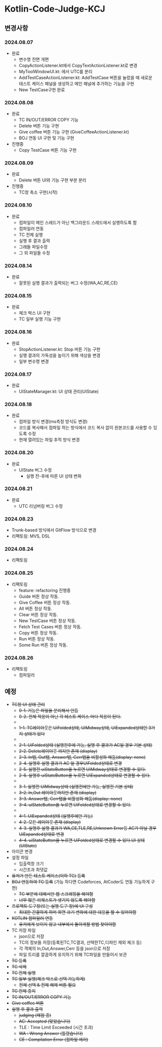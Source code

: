 # Kotlin-Code-Judge-KCJ
 
## 변경사항

### 2024.08.07
- 완료
    - 변수명 전면 개편 
    - CopyActionListener.kt에서 CopyTextActionListener.kt로 변경
    - MyToolWindowUI.kt: 에서 UTC를 분리
    - AddTestCaseActionListener.kt: AddTestCase 버튼을 눌렀을 때 새로운 테스트 케이스 패널을 생성하고 메인 패널에 추가하는 기능을 구현
    - New TestCase구현 완료

### 2024.08.08
- 완료  
    - TC IN/OUT/ERROR COPY 기능
    - Delete 버튼 기능 구현
    - Give coffee 버튼 기능 구현 (GiveCoffeeActionListener.kt)
    - BOJ 연동 UI 구현 및 기능 구현
- 진행중
    - Copy TestCase 버튼 기능 구현

### 2024.08.09
- 완료
    - Delete 버튼 UI와 기능 구현 부분 분리
- 진행중
    - TC창 축소 구현(시작)

### 2024.08.10
- 완료
    - 컴파일이 메인 스레드가 아닌 백그라운드 스레드에서 실행하도록 함
    - 컴파일러 연동
    - TC 전체 실행
    - 실행 후 결과 출력
    - 그래들 파일수정
    - 그 외 파일들 수정

### 2024.08.14
- 완료
    - 잘못된 실행 결과가 출력되는 버그 수정(WA,AC,RE,CE)

### 2024.08.15
- 완료
    - 체크 박스 UI 구현
    - TC 일부 실행 기능 구현

### 2024.08.16
- 완료
    - StopActionListener.kt: Stop 버튼 기능 구현
    - 실행 결과의 가독성을 높이기 위해 색상을 변경
    - 일부 변수명 변경

### 2024.08.17
- 완료
    - UIStateManager.kt: UI 상태 관리(UIState)

### 2024.08.18
- 완료
    - 컴파일 방식 변경(ms측정 방식도 변경)
    - 코드를 복사해서 컴파일 하는 방식에서 코드 복사 없이 원본코드를    사용할 수 있도록 수정
    - 현재 열려있는 파일 추적 방식 변경

### 2024.08.20
- 완료
    -  UIState 버그 수정
       -  실행 전-후에 따른 UI 상태 변화
### 2024.08.21
- 완료
    - UTC 리넘버링 버그 수정
  
### 2024.08.23
- Trunk-based 방식에서 GitFlow 방식으로 변경
- 리팩토링: MVS, DSL

### 2024.08.24
- 리팩토링

### 2024.08.25
- 리팩토링
    - feature: refactoring 진행중
    - Guide 버튼 정상 작동.
    - Give Coffee 버튼 정상 작동.
    - All 버튼 정상 작동.
    - Clear 버튼 정상 작동.
    - New TestCase 버튼 정상 작동.
    - Fetch Test Cases 버튼 정상 작동.
    - Copy 버튼 정상 작동.
    - Run 버튼 정상 작동.
    - Some Run 버튼 정상 작동.

### 2024.08.26
- 리팩토링
    - 컴파일러 
## 예정
- ~~TC창 UI 상태 관리~~
    - ~~0-1. 기능은 파일을 분리해서 만듬~~
    - ~~0-2. 전체 적용이 아닌 각 테스트 케이스 마다 적용이 된다.~~
    - 
    - ~~1-1. TC레이아웃은 UiFolded상태, UiMidway상태, UiExpanded상태인 3가지 상태가 있다~~
    - 
    - ~~2-1. UiFolded상태 (실행전후에 가능, 실행 후 결과가 AC일 경우 기본 상태)~~
    - ~~2-2. Delete레이아웃 까지만 존재 (display)~~
    - ~~2-3. In탭, Out탭, Answer탭, Cerr탭을 비활성화 해둠(display: none)~~
    - ~~2-4. 실행후 실행 결과가 AC 일 경우UiFolded상태로 변경~~
    - ~~2-5. 실행전  uiStateButton을 누르면  UiMidway상태로 변경할 수 있다.~~
    - ~~2-6. 실행후  uiStateButton을 누르면  UiExpanded상태로 변경할 수 있다.~~
    - 
    - ~~3-1. 실행전 UiMidway상태 (실행전에만 가능, 실행전 기본 상태)~~
    - ~~3-2. In,Out 레이아웃까지만 존재 (display)~~
    - ~~3-3. Answer탭, Cerr탭을 비활성화 해둠(display: none)~~
    - ~~3-4. uiStateButton을 누르면 UiFolded상태로 변경할 수 있다.~~
    - 
    - ~~4-1. UiExpanded상태 (실행후에만 가능)~~
    - ~~4-2. 모든 레이아웃 존재 (display)~~
    - ~~4-3. 실행후 실행 결과가 WA,CE,TLE,RE,Unknown Error등 AC가 아닐 경우 UiExpanded상태로 변경~~
    - ~~4-4. uiStateButton을 누르면 UiFolded상태로 변경할 수 있다.UI 상태 (UIState)~~
- 아이콘 변경
- 설정 파일
    - 입출력창 크기
    - 시간초과 최댓값
- ~~유저가 만든 테스트 케이스(이하 TC) 등록~~
- ~~BOJ 연동하여 TC 등록~~ (가능 하다면 Codeforces, AtCoder도 연동 가능하게 구현)
    - ~~TC 부분에 대해서만 웹 스크래핑을 해야함~~
    - ~~너무 많은 리퀘스트가 생기지 않도록 해야함~~
- ~~프로젝트 도구창(또는 실행 도구 창)에 UI 구성~~
    - ~~최대한 간결하게 하며 화면 크기 변화에 대한 대응을 할 수 있어야함~~
- ~~KOTLIN 컴파일러 연동~~
    - ~~유저에게 보이지 않고 내부에서 돌아게할 방법 찾아야함~~
- TC 저장 파일
    - json으로 저장
    - TC의 정보들 저장(등록된TC,TC결과, 선택한TC,디파인 제외 체크 등)
    - 각 객체의 In,Out,Answer,Cerr 등을 json으로 저장
    - 파일 트리를 깔끔하게 유지하기 위해 TC파일을 만들어서 보관
- ~~TC 등록~~
- ~~TC 삭제~~
- ~~TC 전체 실행~~
- ~~TC 일부 실행(체크 박스로 선택 가능하게)~~
    - ~~전체 선택 & 전체 해제 버튼 필요~~
- ~~TC 전체 중지~~
- ~~TC IN/OUT/ERROR COPY 기능~~
- ~~Give coffee 버튼~~
- ~~실행 후 결과 출력~~
    - ~~judging (채점 중)~~
    - ~~AC: Accepted (맞았습니다)~~
    - TLE : Time Limit Exceeded (시간 초과)
    - ~~WA : Wrong Answer (틀렸습니다)~~
    - ~~CE : Compilation Error (컴파일 에러)~~